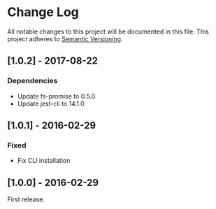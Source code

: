 # Change Log
All notable changes to this project will be documented in this file.
This project adheres to [Semantic Versioning](http://semver.org/).

## [1.0.2] - 2017-08-22
### Dependencies
- Update fs-promise to 0.5.0
- Update jest-cli to 14.1.0

## [1.0.1] - 2016-02-29
### Fixed
- Fix CLI installation

## [1.0.0] - 2016-02-29
First release.
